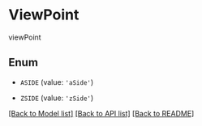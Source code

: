 # ViewPoint

viewPoint

## Enum

* `ASIDE` (value: `'aSide'`)

* `ZSIDE` (value: `'zSide'`)

[[Back to Model list]](../README.md#documentation-for-models) [[Back to API list]](../README.md#documentation-for-api-endpoints) [[Back to README]](../README.md)



